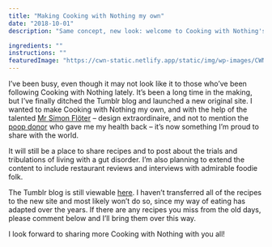 ```yaml
---
title: "Making Cooking with Nothing my own"
date: "2018-10-01"
description: "Same concept, new look: welcome to Cooking with Nothing's redesign."

ingredients: ""
instructions: ""
featuredImage: "https://cwn-static.netlify.app/static/img/wp-images/CWN_facebook_profile_for-blog.png"
---
```


I’ve been busy, even though it may not look like it to those who’ve been following Cooking with Nothing lately. It’s been a long time in the making, but I’ve finally ditched the Tumblr blog and launched a new original site. I wanted to make Cooking with Nothing my own, and with the help of the talented [Mr Simon Flöter](https://floter.design/) – design extraordinaire, and not to mention the [poop donor](https://cookingwithnothing.com/who-gives-a-shit/) who gave me my health back – it’s now something I’m proud to share with the world.

It will still be a place to share recipes and to post about the trials and tribulations of living with a gut disorder. I’m also planning to extend the content to include restaurant reviews and interviews with admirable foodie folk.

The Tumblr blog is still viewable [here](http://cookingwithnothing.tumblr.com/). I haven’t transferred all of the recipes to the new site and most likely won’t do so, since my way of eating has adapted over the years. If there are any recipes you miss from the old days, please comment below and I’ll bring them over this way.

I look forward to sharing more Cooking with Nothing with you all!
